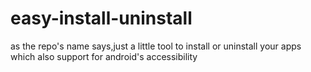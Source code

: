 # easy-install-uninstall
as the repo's name says,just a little tool to install or uninstall your apps which also support for android's accessibility
